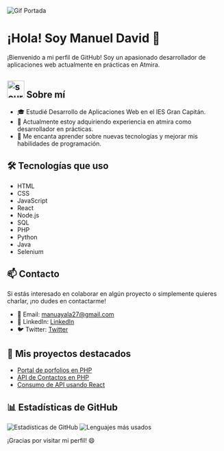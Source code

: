 ![Gif Portada](https://media.giphy.com/media/v1.Y2lkPTc5MGI3NjExNXNhZmpvNG52bG5rczIweTE2bHA4ZWw3dHlqYmRzb2xuMjgyZTY3eSZlcD12MV9pbnRlcm5hbF9naWZfYnlfaWQmY3Q9dHM/qEqiI3Oq7vBkoE236M/giphy.gif)

# ¡Hola! Soy Manuel David 👋

¡Bienvenido a mi perfil de GitHub! Soy un apasionado desarrollador de aplicaciones web actualmente en prácticas en Atmira.

## <img src="https://i.imgur.com/XgG1Ide.png" title="source: imgur.com" width="40" height="40" /> Sobre mí 

- 🎓 Estudié Desarrollo de Aplicaciones Web en el IES Gran Capitán.
- 💼 Actualmente estoy adquiriendo experiencia en atmira como desarrollador en prácticas.
- 🌱 Me encanta aprender sobre nuevas tecnologías y mejorar mis habilidades de programación.

## 🛠️ Tecnologías que uso

- HTML
- CSS
- JavaScript
- React
- Node.js
- SQL
- PHP
- Python
- Java
- Selenium


## 📫 Contacto

Si estás interesado en colaborar en algún proyecto o simplemente quieres charlar, ¡no dudes en contactarme!

- 📧 Email: manuayala27@gmail.com
- 💼 LinkedIn: [LinkedIn](https://www.linkedin.com/in/manuel-david-ayala-reina-4456882a2/)
- 🐦 Twitter: [Twitter](https://twitter.com/manuayalaa11)

## 🚀 Mis proyectos destacados

- [Portal de porfolios en PHP](https://github.com/manuayalaa/ProyectoPorfolios)
- [API de Contactos en PHP](https://github.com/manuayalaa/ApiContactos)
- [Consumo de API usando React](https://github.com/manuayalaa/FrontendContactosReact)

## 📊 Estadísticas de GitHub

![Estadísticas de GitHub](https://github-readme-stats.vercel.app/api?username=manuayalaa&show_icons=true&theme=radical)
![Lenguajes más usados](https://github-readme-stats.vercel.app/api/top-langs/?username=manuayalaa&layout=compact)


¡Gracias por visitar mi perfil! 😄
